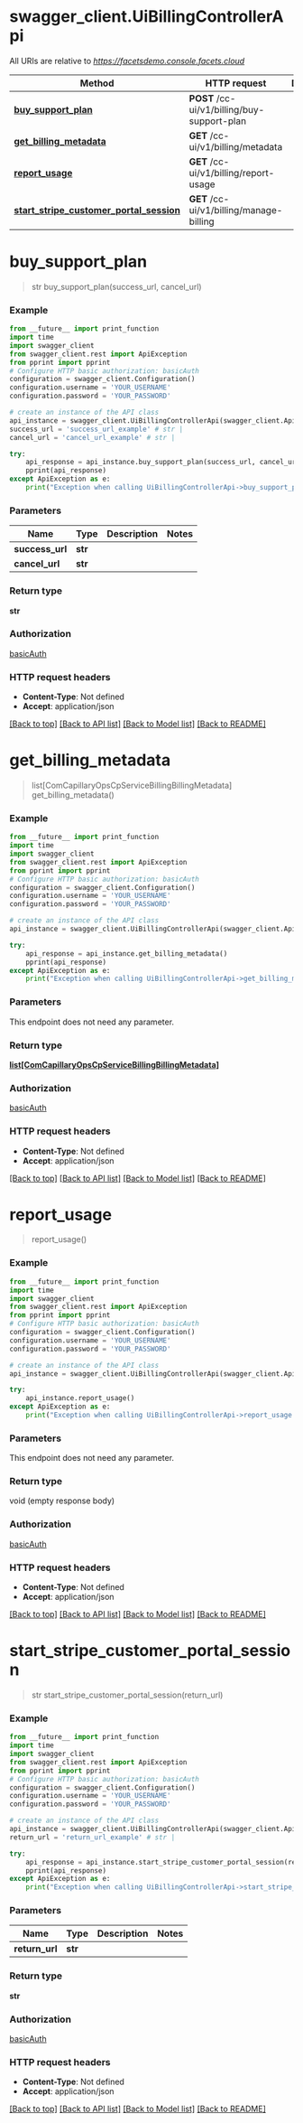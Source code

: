 # swagger_client.UiBillingControllerApi

All URIs are relative to *https://facetsdemo.console.facets.cloud*

Method | HTTP request | Description
------------- | ------------- | -------------
[**buy_support_plan**](UiBillingControllerApi.md#buy_support_plan) | **POST** /cc-ui/v1/billing/buy-support-plan | 
[**get_billing_metadata**](UiBillingControllerApi.md#get_billing_metadata) | **GET** /cc-ui/v1/billing/metadata | 
[**report_usage**](UiBillingControllerApi.md#report_usage) | **GET** /cc-ui/v1/billing/report-usage | 
[**start_stripe_customer_portal_session**](UiBillingControllerApi.md#start_stripe_customer_portal_session) | **GET** /cc-ui/v1/billing/manage-billing | 

# **buy_support_plan**
> str buy_support_plan(success_url, cancel_url)



### Example
```python
from __future__ import print_function
import time
import swagger_client
from swagger_client.rest import ApiException
from pprint import pprint
# Configure HTTP basic authorization: basicAuth
configuration = swagger_client.Configuration()
configuration.username = 'YOUR_USERNAME'
configuration.password = 'YOUR_PASSWORD'

# create an instance of the API class
api_instance = swagger_client.UiBillingControllerApi(swagger_client.ApiClient(configuration))
success_url = 'success_url_example' # str | 
cancel_url = 'cancel_url_example' # str | 

try:
    api_response = api_instance.buy_support_plan(success_url, cancel_url)
    pprint(api_response)
except ApiException as e:
    print("Exception when calling UiBillingControllerApi->buy_support_plan: %s\n" % e)
```

### Parameters

Name | Type | Description  | Notes
------------- | ------------- | ------------- | -------------
 **success_url** | **str**|  | 
 **cancel_url** | **str**|  | 

### Return type

**str**

### Authorization

[basicAuth](../README.md#basicAuth)

### HTTP request headers

 - **Content-Type**: Not defined
 - **Accept**: application/json

[[Back to top]](#) [[Back to API list]](../README.md#documentation-for-api-endpoints) [[Back to Model list]](../README.md#documentation-for-models) [[Back to README]](../README.md)

# **get_billing_metadata**
> list[ComCapillaryOpsCpServiceBillingBillingMetadata] get_billing_metadata()



### Example
```python
from __future__ import print_function
import time
import swagger_client
from swagger_client.rest import ApiException
from pprint import pprint
# Configure HTTP basic authorization: basicAuth
configuration = swagger_client.Configuration()
configuration.username = 'YOUR_USERNAME'
configuration.password = 'YOUR_PASSWORD'

# create an instance of the API class
api_instance = swagger_client.UiBillingControllerApi(swagger_client.ApiClient(configuration))

try:
    api_response = api_instance.get_billing_metadata()
    pprint(api_response)
except ApiException as e:
    print("Exception when calling UiBillingControllerApi->get_billing_metadata: %s\n" % e)
```

### Parameters
This endpoint does not need any parameter.

### Return type

[**list[ComCapillaryOpsCpServiceBillingBillingMetadata]**](ComCapillaryOpsCpServiceBillingBillingMetadata.md)

### Authorization

[basicAuth](../README.md#basicAuth)

### HTTP request headers

 - **Content-Type**: Not defined
 - **Accept**: application/json

[[Back to top]](#) [[Back to API list]](../README.md#documentation-for-api-endpoints) [[Back to Model list]](../README.md#documentation-for-models) [[Back to README]](../README.md)

# **report_usage**
> report_usage()



### Example
```python
from __future__ import print_function
import time
import swagger_client
from swagger_client.rest import ApiException
from pprint import pprint
# Configure HTTP basic authorization: basicAuth
configuration = swagger_client.Configuration()
configuration.username = 'YOUR_USERNAME'
configuration.password = 'YOUR_PASSWORD'

# create an instance of the API class
api_instance = swagger_client.UiBillingControllerApi(swagger_client.ApiClient(configuration))

try:
    api_instance.report_usage()
except ApiException as e:
    print("Exception when calling UiBillingControllerApi->report_usage: %s\n" % e)
```

### Parameters
This endpoint does not need any parameter.

### Return type

void (empty response body)

### Authorization

[basicAuth](../README.md#basicAuth)

### HTTP request headers

 - **Content-Type**: Not defined
 - **Accept**: application/json

[[Back to top]](#) [[Back to API list]](../README.md#documentation-for-api-endpoints) [[Back to Model list]](../README.md#documentation-for-models) [[Back to README]](../README.md)

# **start_stripe_customer_portal_session**
> str start_stripe_customer_portal_session(return_url)



### Example
```python
from __future__ import print_function
import time
import swagger_client
from swagger_client.rest import ApiException
from pprint import pprint
# Configure HTTP basic authorization: basicAuth
configuration = swagger_client.Configuration()
configuration.username = 'YOUR_USERNAME'
configuration.password = 'YOUR_PASSWORD'

# create an instance of the API class
api_instance = swagger_client.UiBillingControllerApi(swagger_client.ApiClient(configuration))
return_url = 'return_url_example' # str | 

try:
    api_response = api_instance.start_stripe_customer_portal_session(return_url)
    pprint(api_response)
except ApiException as e:
    print("Exception when calling UiBillingControllerApi->start_stripe_customer_portal_session: %s\n" % e)
```

### Parameters

Name | Type | Description  | Notes
------------- | ------------- | ------------- | -------------
 **return_url** | **str**|  | 

### Return type

**str**

### Authorization

[basicAuth](../README.md#basicAuth)

### HTTP request headers

 - **Content-Type**: Not defined
 - **Accept**: application/json

[[Back to top]](#) [[Back to API list]](../README.md#documentation-for-api-endpoints) [[Back to Model list]](../README.md#documentation-for-models) [[Back to README]](../README.md)

